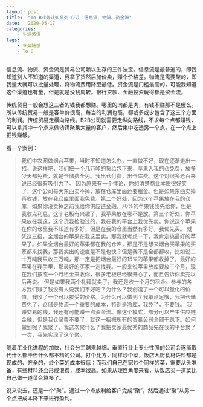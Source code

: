 ```yaml
---
layout: post
title:  "To B业务认知系列（八）：信息流、物流、资金流"
date:   2020-05-17
categories:
    - 生活感悟
tags:
    - 业务随想
    - To B
---
```


信息流、物流、资金流是贸易公司赖以生存的三件法宝。信息流是最普遍的，即我知道别人不知道的渠道，我拿了货然后加价卖，赚个价格差。物流是需要聚的，即我量大就可以批量处理，将物流费用降至最低。资金流是门槛最高的，可能我知道这个渠道也有量，但是就是没钱周转。银行贷款、金融投资玩得都是资金流。  

传统贸易一般会想这三者的钱我都想赚。哪里的肉都是肉，有钱不赚那不是傻么。所以传统贸易一般是客单价很高，每当的利润也高，都或多或少包含了这三个方面的利润。传统贸易走横向路线。B2B公司就需要走纵向路线，不求每个点都赚钱，可以拿其中一个点来做诱饵聚集大量的客户，然后集中吃透另一个点，在一个点上把钱赚够。    

看一个案例：
> 我们中农网做烟台苹果，当时不知道怎么办，一直做不好，现在逐渐走出一招。说这样吧，我们把一个几万吨的货给包下来，苹果入我的仓免费，放多少天都免费，就是仓储费全免。我出仓付费，出仓库费。这个对很多老百来说已经很有吸引力了。
因为原来有一个悖论，你想清楚商业本质很好笑了，这个公司每天东西卖不掉，放在仓库里面还要租金。但是如果东西卖掉再收钱，放在我仓库里面我免费。第二个好处，因为这个苹果放在我的仓库，如果你没卖掉之前我给你供应链金融，70%的苹果钱我先给你，但是我收点利息。这个老板有兴趣了，我苹果放在哪不是放。第三个好处，你苹果放在我这，这个货我检验过的，我在我的平台上我优先卖。你说这个苹果在你的仓里我不知道有多好，但是在我的仓里当然有多好，我优先买。
就凭这三招，全烟台的苹果在我这里卖。那我就考虑一下，我肯定挑最好的苹果了。如果全烟台最好的苹果都在我的仓库，那是不是想来烟台买苹果的买家都来找我，那我卖出的速度是不是也快？但是我不是全部都收，比如说二十万吨我只收三万吨，那一定是把烟台最好的15%的苹果都收掉了，最好的苹果在我手里，那最好的买家一定找我。一般来说苹果放库要放三个月，现在我们按照一个月租金来收你，很多老板已经很开心了，而且告诉你卖完以后再说。
但是如果我两个礼拜就卖了，我还是收一个月的租金。参与的各方我们赚了钱没有人说我们不好吧？为什么？我创造了一个可以量化的价值，我收了一个可以接受的价格。为什么可以做到？我单点足够，我把仓储费免了，仓储是物流一个重要的成本，特别是冷库，我免了，不要钱。
我赚交易的钱，我还有可能赚一点资金流。像这个模式，部分可以产生供应链金融，但是我仓储费不要了，就这一招把所有的贸易公司全部干趴下。如何做到呢？我聚了，我这次聚什么？我把卖家最优秀的商品先在我的平台聚了一次，我先实现了这个聚。

随着工业化进程的加快，社会分工越来越细。垂直行业上专业性强的公司会逐渐取代什么都干但什么都不精的公司。打个比方，同样炒个菜，饭店大厨食材佐料都是现成的、齐全的，炒个菜的成本很低；而我们自己在家炒个同样的菜，需要从头准备，有些材料还会形成浪费，成本很高。如果从理性角度来看，从饭店买一道菜比自己做一道菜合算多了。  

说来说去，还是一个“聚”。通过一个点放利给客户完成“聚”，然后通过“聚”从另一个点把成本降下来进行盈利。
